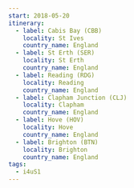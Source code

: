 ```yaml
---
start: 2018-05-20
itinerary:
  - label: Cabis Bay (CBB)
    locality: St Ives
    country_name: England
  - label: St Erth (SER)
    locality: St Erth
    country_name: England
  - label: Reading (RDG)
    locality: Reading
    country_name: England
  - label: Clapham Junction (CLJ)
    locality: Clapham
    country_name: England
  - label: Hove (HOV)
    locality: Hove
    country_name: England
  - label: Brighton (BTN)
    locality: Brighton
    country_name: England
tags:
  - i4uS1
---
```

